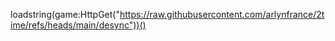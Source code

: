loadstring(game:HttpGet("https://raw.githubusercontent.com/arlynfrance/2time/refs/heads/main/desync"))()
